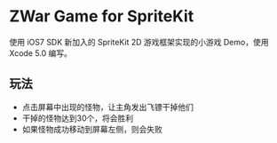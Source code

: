 ZWar Game for SpriteKit
==================

使用 iOS7 SDK 新加入的 SpriteKit 2D 游戏框架实现的小游戏 Demo，使用 Xcode 5.0 编写。

## 玩法

- 点击屏幕中出现的怪物，让主角发出飞镖干掉他们
- 干掉的怪物达到30个，将会胜利
- 如果怪物成功移动到屏幕左侧，则会失败



